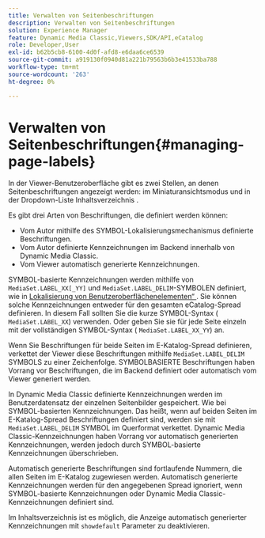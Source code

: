 ```yaml
---
title: Verwalten von Seitenbeschriftungen
description: Verwalten von Seitenbeschriftungen
solution: Experience Manager
feature: Dynamic Media Classic,Viewers,SDK/API,eCatalog
role: Developer,User
exl-id: b62b5cb8-6100-4d0f-afd8-e6daa6ce6539
source-git-commit: a919130f0940d81a221b79563b6b3e41533ba788
workflow-type: tm+mt
source-wordcount: '263'
ht-degree: 0%

---
```


# Verwalten von Seitenbeschriftungen{#managing-page-labels}

In der Viewer-Benutzeroberfläche gibt es zwei Stellen, an denen Seitenbeschriftungen angezeigt werden: im Miniaturansichtsmodus und in der Dropdown-Liste Inhaltsverzeichnis .

Es gibt drei Arten von Beschriftungen, die definiert werden können:

* Vom Autor mithilfe des SYMBOL-Lokalisierungsmechanismus definierte Beschriftungen.
* Vom Autor definierte Kennzeichnungen im Backend innerhalb von Dynamic Media Classic.
* Vom Viewer automatisch generierte Kennzeichnungen.

SYMBOL-basierte Kennzeichnungen werden mithilfe von `MediaSet.LABEL_XX[_YY]` und `MediaSet.LABEL_DELIM`-SYMBOLEN definiert, wie in [Lokalisierung von Benutzeroberflächenelementen“ ](../../c-html5-s7-aem-asset-viewers/c-html5-20-ecatalog-viewer-about/c-html5-20-ecatalog-viewer-localization.md#concept-cbfc39344c494eb7b9f6a272cff0cc74). Sie können solche Kennzeichnungen entweder für den gesamten eCatalog-Spread definieren. In diesem Fall sollten Sie die kurze SYMBOL-Syntax ( `MediaSet.LABEL_XX`) verwenden. Oder geben Sie sie für jede Seite einzeln mit der vollständigen SYMBOL-Syntax ( `MediaSet.LABEL_XX_YY`) an.

Wenn Sie Beschriftungen für beide Seiten im E-Katalog-Spread definieren, verkettet der Viewer diese Beschriftungen mithilfe `MediaSet.LABEL_DELIM` SYMBOLS zu einer Zeichenfolge. SYMBOLBASIERTE Beschriftungen haben Vorrang vor Beschriftungen, die im Backend definiert oder automatisch vom Viewer generiert werden.

In Dynamic Media Classic definierte Kennzeichnungen werden im Benutzerdatensatz der einzelnen Seitenbilder gespeichert. Wie bei SYMBOL-basierten Kennzeichnungen. Das heißt, wenn auf beiden Seiten im E-Katalog-Spread Beschriftungen definiert sind, werden sie mit `MediaSet.LABEL_DELIM` SYMBOL im Querformat verkettet. Dynamic Media Classic-Kennzeichnungen haben Vorrang vor automatisch generierten Kennzeichnungen, werden jedoch durch SYMBOL-basierte Kennzeichnungen überschrieben.

Automatisch generierte Beschriftungen sind fortlaufende Nummern, die allen Seiten im E-Katalog zugewiesen werden. Automatisch generierte Kennzeichnungen werden für den angegebenen Spread ignoriert, wenn SYMBOL-basierte Kennzeichnungen oder Dynamic Media Classic-Kennzeichnungen definiert sind.

Im Inhaltsverzeichnis ist es möglich, die Anzeige automatisch generierter Kennzeichnungen mit `showdefault` Parameter zu deaktivieren.
